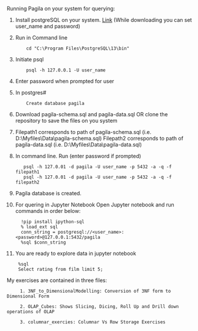 Running Pagila on your system for querying:
            
  1. Install postgreSQL on your system. [Link](https://www.postgresql.org/download/)
     (While downloading you can set user_name and password)
  2. Run in Command line 
             
             cd "C:\Program Files\PostgreSQL\13\bin"
               
  3. Initiate psql
              
             psql -h 127.0.0.1 -U user_name
                
  4. Enter password when prompted for user 
 
  5. In postgres#
  
             Create database pagila
  
  6. Download pagila-schema.sql and pagila-data.sql  OR clone the repository to save the files on you system
  
  7. Filepath1 corresponds to path of pagila-schema.sql (i.e. D:\Myfiles\Data\pagila-schema.sql)
     Filepath2 corresponds to path of pagila-data.sql (i.e. D:\Myfiles\Data\pagila-data.sql)
     
  8. In command line. Run (enter password if prompted)
         
            psql -h 127.0.01 -d pagila -U user_name -p 5432 -a -q -f filepath1
            psql -h 127.0.01 -d pagila -U user_name -p 5432 -a -q -f filepath2
  
  9. Pagila database is created.
  
 10. For quering in Jupyter Notebook
     Open Jupyter notebook and run commands in order below:
           
           !pip install ipython-sql
           % load_ext sql
           conn_string = postgresql://<user_name>:<password>@127.0.0.1:5432/pagila
           %sql $conn_string
           
 11. You are ready to explore data in jupyter notebook
     
          %sql
          Select rating from film limit 5;
          
 My exercises are contained in three files:
        
         1. 3NF_to_DimensionalModelling: Conversion of 3NF form to Dimensional Form
         
         2. OLAP_Cubes: Shows Slicing, Dicing, Roll Up and Drill down operations of OLAP
         
         3. columnar_exercies: Columnar Vs Row Storage Exercises
          
           
          
 
            
            
